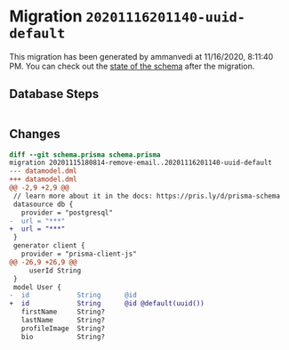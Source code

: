 # Migration `20201116201140-uuid-default`

This migration has been generated by ammanvedi at 11/16/2020, 8:11:40 PM.
You can check out the [state of the schema](./schema.prisma) after the migration.

## Database Steps

```sql

```

## Changes

```diff
diff --git schema.prisma schema.prisma
migration 20201115180814-remove-email..20201116201140-uuid-default
--- datamodel.dml
+++ datamodel.dml
@@ -2,9 +2,9 @@
 // learn more about it in the docs: https://pris.ly/d/prisma-schema
 datasource db {
   provider = "postgresql"
-  url = "***"
+  url = "***"
 }
 generator client {
   provider = "prisma-client-js"
@@ -26,9 +26,9 @@
     userId String
 }
 model User {
-  id            String      @id
+  id            String      @id @default(uuid())
   firstName     String?
   lastName      String?
   profileImage  String?
   bio           String?
```


